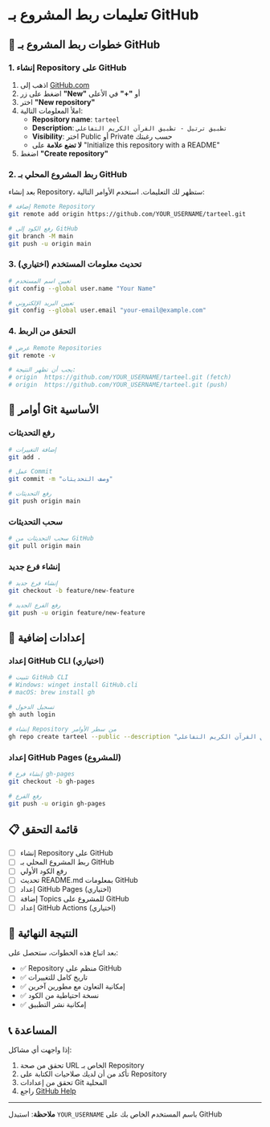 # تعليمات ربط المشروع بـ GitHub

## 🚀 خطوات ربط المشروع بـ GitHub

### 1. إنشاء Repository على GitHub

1. اذهب إلى [GitHub.com](https://github.com)
2. اضغط على زر **"New"** أو **"+"** في الأعلى
3. اختر **"New repository"**
4. املأ المعلومات التالية:
   - **Repository name**: `tarteel`
   - **Description**: `تطبيق ترتيل - تطبيق القرآن الكريم التفاعلي`
   - **Visibility**: اختر Public أو Private حسب رغبتك
   - **لا تضع علامة** على "Initialize this repository with a README"
5. اضغط **"Create repository"**

### 2. ربط المشروع المحلي بـ GitHub

بعد إنشاء Repository، ستظهر لك التعليمات. استخدم الأوامر التالية:

```bash
# إضافة Remote Repository
git remote add origin https://github.com/YOUR_USERNAME/tarteel.git

# رفع الكود إلى GitHub
git branch -M main
git push -u origin main
```

### 3. تحديث معلومات المستخدم (اختياري)

```bash
# تعيين اسم المستخدم
git config --global user.name "Your Name"

# تعيين البريد الإلكتروني
git config --global user.email "your-email@example.com"
```

### 4. التحقق من الربط

```bash
# عرض Remote Repositories
git remote -v

# يجب أن تظهر النتيجة:
# origin  https://github.com/YOUR_USERNAME/tarteel.git (fetch)
# origin  https://github.com/YOUR_USERNAME/tarteel.git (push)
```

## 📝 أوامر Git الأساسية

### رفع التحديثات
```bash
# إضافة التغييرات
git add .

# عمل Commit
git commit -m "وصف التحديثات"

# رفع التحديثات
git push origin main
```

### سحب التحديثات
```bash
# سحب التحديثات من GitHub
git pull origin main
```

### إنشاء فرع جديد
```bash
# إنشاء فرع جديد
git checkout -b feature/new-feature

# رفع الفرع الجديد
git push -u origin feature/new-feature
```

## 🔧 إعدادات إضافية

### إعداد GitHub CLI (اختياري)
```bash
# تثبيت GitHub CLI
# Windows: winget install GitHub.cli
# macOS: brew install gh

# تسجيل الدخول
gh auth login

# إنشاء Repository من سطر الأوامر
gh repo create tarteel --public --description "تطبيق ترتيل - تطبيق القرآن الكريم التفاعلي"
```

### إعداد GitHub Pages (للمشروع)
```bash
# إنشاء فرع gh-pages
git checkout -b gh-pages

# رفع الفرع
git push -u origin gh-pages
```

## 📋 قائمة التحقق

- [ ] إنشاء Repository على GitHub
- [ ] ربط المشروع المحلي بـ GitHub
- [ ] رفع الكود الأولي
- [ ] تحديث README.md بمعلومات GitHub
- [ ] إعداد GitHub Pages (اختياري)
- [ ] إضافة Topics للمشروع على GitHub
- [ ] إعداد GitHub Actions (اختياري)

## 🎯 النتيجة النهائية

بعد اتباع هذه الخطوات، ستحصل على:
- ✅ Repository منظم على GitHub
- ✅ تاريخ كامل للتغييرات
- ✅ إمكانية التعاون مع مطورين آخرين
- ✅ نسخة احتياطية من الكود
- ✅ إمكانية نشر التطبيق

## 📞 المساعدة

إذا واجهت أي مشاكل:
1. تحقق من صحة URL الخاص بـ Repository
2. تأكد من أن لديك صلاحيات الكتابة على Repository
3. تحقق من إعدادات Git المحلية
4. راجع [GitHub Help](https://help.github.com)

---

**ملاحظة**: استبدل `YOUR_USERNAME` باسم المستخدم الخاص بك على GitHub 
